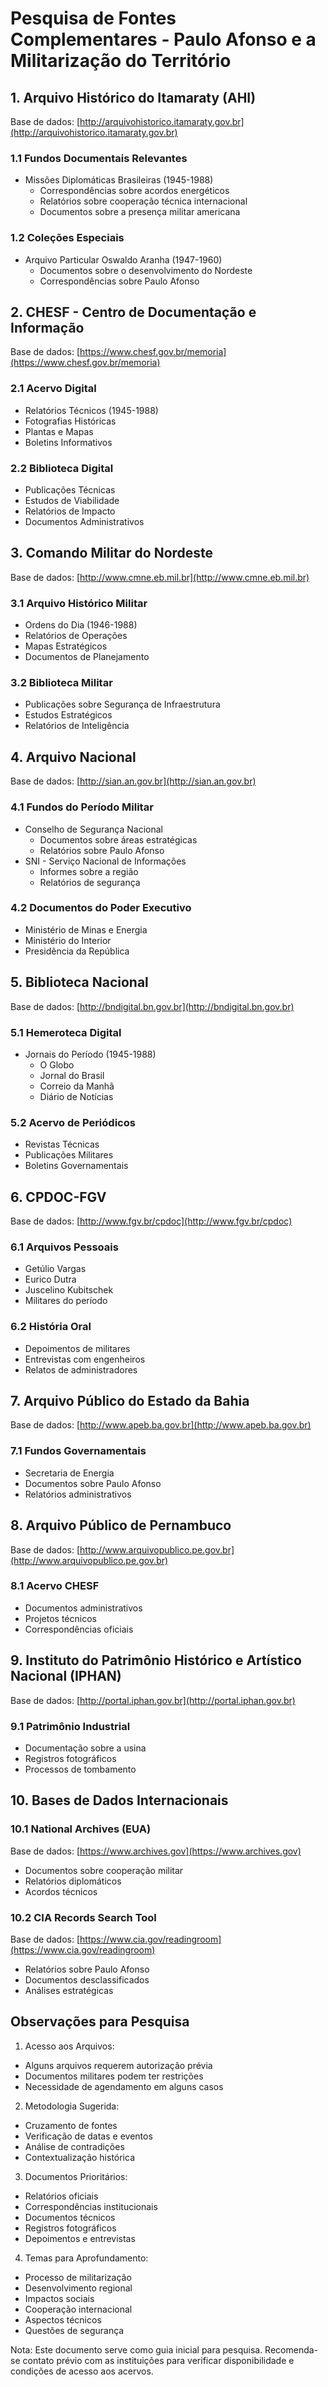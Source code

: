 # Pesquisa de Fontes Complementares - Paulo Afonso e a Militarização do Território

## 1. Arquivo Histórico do Itamaraty (AHI)
Base de dados: [http://arquivohistorico.itamaraty.gov.br](http://arquivohistorico.itamaraty.gov.br)

### 1.1 Fundos Documentais Relevantes
- Missões Diplomáticas Brasileiras (1945-1988)
  * Correspondências sobre acordos energéticos
  * Relatórios sobre cooperação técnica internacional
  * Documentos sobre a presença militar americana

### 1.2 Coleções Especiais
- Arquivo Particular Oswaldo Aranha (1947-1960)
  * Documentos sobre o desenvolvimento do Nordeste
  * Correspondências sobre Paulo Afonso

## 2. CHESF - Centro de Documentação e Informação
Base de dados: [https://www.chesf.gov.br/memoria](https://www.chesf.gov.br/memoria)

### 2.1 Acervo Digital
- Relatórios Técnicos (1945-1988)
- Fotografias Históricas
- Plantas e Mapas
- Boletins Informativos

### 2.2 Biblioteca Digital
- Publicações Técnicas
- Estudos de Viabilidade
- Relatórios de Impacto
- Documentos Administrativos

## 3. Comando Militar do Nordeste
Base de dados: [http://www.cmne.eb.mil.br](http://www.cmne.eb.mil.br)

### 3.1 Arquivo Histórico Militar
- Ordens do Dia (1946-1988)
- Relatórios de Operações
- Mapas Estratégicos
- Documentos de Planejamento

### 3.2 Biblioteca Militar
- Publicações sobre Segurança de Infraestrutura
- Estudos Estratégicos
- Relatórios de Inteligência

## 4. Arquivo Nacional
Base de dados: [http://sian.an.gov.br](http://sian.an.gov.br)

### 4.1 Fundos do Período Militar
- Conselho de Segurança Nacional
  * Documentos sobre áreas estratégicas
  * Relatórios sobre Paulo Afonso
- SNI - Serviço Nacional de Informações
  * Informes sobre a região
  * Relatórios de segurança

### 4.2 Documentos do Poder Executivo
- Ministério de Minas e Energia
- Ministério do Interior
- Presidência da República

## 5. Biblioteca Nacional
Base de dados: [http://bndigital.bn.gov.br](http://bndigital.bn.gov.br)

### 5.1 Hemeroteca Digital
- Jornais do Período (1945-1988)
  * O Globo
  * Jornal do Brasil
  * Correio da Manhã
  * Diário de Notícias

### 5.2 Acervo de Periódicos
- Revistas Técnicas
- Publicações Militares
- Boletins Governamentais

## 6. CPDOC-FGV
Base de dados: [http://www.fgv.br/cpdoc](http://www.fgv.br/cpdoc)

### 6.1 Arquivos Pessoais
- Getúlio Vargas
- Eurico Dutra
- Juscelino Kubitschek
- Militares do período

### 6.2 História Oral
- Depoimentos de militares
- Entrevistas com engenheiros
- Relatos de administradores

## 7. Arquivo Público do Estado da Bahia
Base de dados: [http://www.apeb.ba.gov.br](http://www.apeb.ba.gov.br)

### 7.1 Fundos Governamentais
- Secretaria de Energia
- Documentos sobre Paulo Afonso
- Relatórios administrativos

## 8. Arquivo Público de Pernambuco
Base de dados: [http://www.arquivopublico.pe.gov.br](http://www.arquivopublico.pe.gov.br)

### 8.1 Acervo CHESF
- Documentos administrativos
- Projetos técnicos
- Correspondências oficiais

## 9. Instituto do Patrimônio Histórico e Artístico Nacional (IPHAN)
Base de dados: [http://portal.iphan.gov.br](http://portal.iphan.gov.br)

### 9.1 Patrimônio Industrial
- Documentação sobre a usina
- Registros fotográficos
- Processos de tombamento

## 10. Bases de Dados Internacionais

### 10.1 National Archives (EUA)
Base de dados: [https://www.archives.gov](https://www.archives.gov)
- Documentos sobre cooperação militar
- Relatórios diplomáticos
- Acordos técnicos

### 10.2 CIA Records Search Tool
Base de dados: [https://www.cia.gov/readingroom](https://www.cia.gov/readingroom)
- Relatórios sobre Paulo Afonso
- Documentos desclassificados
- Análises estratégicas

## Observações para Pesquisa

1. Acesso aos Arquivos:
- Alguns arquivos requerem autorização prévia
- Documentos militares podem ter restrições
- Necessidade de agendamento em alguns casos

2. Metodologia Sugerida:
- Cruzamento de fontes
- Verificação de datas e eventos
- Análise de contradições
- Contextualização histórica

3. Documentos Prioritários:
- Relatórios oficiais
- Correspondências institucionais
- Documentos técnicos
- Registros fotográficos
- Depoimentos e entrevistas

4. Temas para Aprofundamento:
- Processo de militarização
- Desenvolvimento regional
- Impactos sociais
- Cooperação internacional
- Aspectos técnicos
- Questões de segurança

Nota: Este documento serve como guia inicial para pesquisa. Recomenda-se contato prévio com as instituições para verificar disponibilidade e condições de acesso aos acervos. 